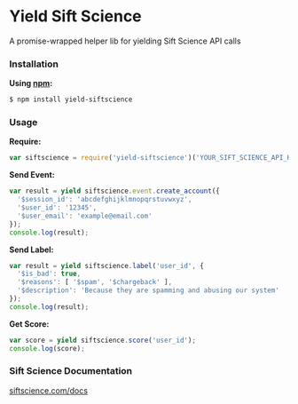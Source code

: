 Yield Sift Science
===

A promise-wrapped helper lib for yielding Sift Science API calls

### Installation

**Using [npm](https://npmjs.org):**

```bash
$ npm install yield-siftscience
```

### Usage

**Require:**
```js
var siftscience = require('yield-siftscience')('YOUR_SIFT_SCIENCE_API_KEY');
```

**Send Event:**
```js
var result = yield siftscience.event.create_account({
  '$session_id': 'abcdefghijklmnopqrstuvwxyz',
  '$user_id': '12345',
  '$user_email': 'example@email.com'
});
console.log(result);
```

**Send Label:**
```js
var result = yield siftscience.label('user_id', {
  '$is_bad': true,
  '$reasons': [ '$spam', '$chargeback' ],
  '$description': 'Because they are spamming and abusing our system'
});
console.log(result);
```

**Get Score:**
```js
var score = yield siftscience.score('user_id');
console.log(score);
```

### Sift Science Documentation

[siftscience.com/docs](https://siftscience.com/docs)